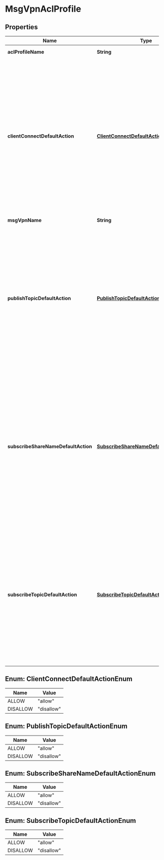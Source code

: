 
# MsgVpnAclProfile

## Properties
Name | Type | Description | Notes
------------ | ------------- | ------------- | -------------
**aclProfileName** | **String** | The name of the ACL Profile. |  [optional]
**clientConnectDefaultAction** | [**ClientConnectDefaultActionEnum**](#ClientConnectDefaultActionEnum) | The default action to take when a client using the ACL Profile connects to the Message VPN. Changes to this attribute are synchronized to HA mates and replication sites via config-sync. The default value is &#x60;\&quot;disallow\&quot;&#x60;. The allowed values and their meaning are:  &lt;pre&gt; \&quot;allow\&quot; - Allow client connection unless an exception is found for it. \&quot;disallow\&quot; - Disallow client connection unless an exception is found for it. &lt;/pre&gt;  |  [optional]
**msgVpnName** | **String** | The name of the Message VPN. |  [optional]
**publishTopicDefaultAction** | [**PublishTopicDefaultActionEnum**](#PublishTopicDefaultActionEnum) | The default action to take when a client using the ACL Profile publishes to a topic in the Message VPN. Changes to this attribute are synchronized to HA mates and replication sites via config-sync. The default value is &#x60;\&quot;disallow\&quot;&#x60;. The allowed values and their meaning are:  &lt;pre&gt; \&quot;allow\&quot; - Allow topic unless an exception is found for it. \&quot;disallow\&quot; - Disallow topic unless an exception is found for it. &lt;/pre&gt;  |  [optional]
**subscribeShareNameDefaultAction** | [**SubscribeShareNameDefaultActionEnum**](#SubscribeShareNameDefaultActionEnum) | The default action to take when a client using the ACL Profile subscribes to a share-name subscription in the Message VPN. Changes to this attribute are synchronized to HA mates and replication sites via config-sync. The default value is &#x60;\&quot;allow\&quot;&#x60;. The allowed values and their meaning are:  &lt;pre&gt; \&quot;allow\&quot; - Allow topic unless an exception is found for it. \&quot;disallow\&quot; - Disallow topic unless an exception is found for it. &lt;/pre&gt;  Available since 2.14. |  [optional]
**subscribeTopicDefaultAction** | [**SubscribeTopicDefaultActionEnum**](#SubscribeTopicDefaultActionEnum) | The default action to take when a client using the ACL Profile subscribes to a topic in the Message VPN. Changes to this attribute are synchronized to HA mates and replication sites via config-sync. The default value is &#x60;\&quot;disallow\&quot;&#x60;. The allowed values and their meaning are:  &lt;pre&gt; \&quot;allow\&quot; - Allow topic unless an exception is found for it. \&quot;disallow\&quot; - Disallow topic unless an exception is found for it. &lt;/pre&gt;  |  [optional]


<a name="ClientConnectDefaultActionEnum"></a>
## Enum: ClientConnectDefaultActionEnum
Name | Value
---- | -----
ALLOW | &quot;allow&quot;
DISALLOW | &quot;disallow&quot;


<a name="PublishTopicDefaultActionEnum"></a>
## Enum: PublishTopicDefaultActionEnum
Name | Value
---- | -----
ALLOW | &quot;allow&quot;
DISALLOW | &quot;disallow&quot;


<a name="SubscribeShareNameDefaultActionEnum"></a>
## Enum: SubscribeShareNameDefaultActionEnum
Name | Value
---- | -----
ALLOW | &quot;allow&quot;
DISALLOW | &quot;disallow&quot;


<a name="SubscribeTopicDefaultActionEnum"></a>
## Enum: SubscribeTopicDefaultActionEnum
Name | Value
---- | -----
ALLOW | &quot;allow&quot;
DISALLOW | &quot;disallow&quot;



